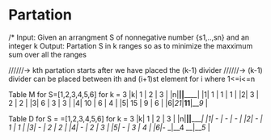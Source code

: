 # Partation


/*
Input: Given an arrangment S of nonnegative number {s1,..,sn} and an integer k
Output: Partation S in k ranges so as to minimize the maxximum sum over all the ranges

//////-> kth partation starts after we have placed the (k-1) divider
//////-> (k-1) divider can be placed between ith and (i+1)st element for i where 1<=i<=n



Table M for S=[1,2,3,4,5,6] for k = 3
|k| 1  |  2   |   3  |
|n|____|______|______|
|1| 1  |  1   |   1  |
|2| 3  |  2   |   2  |
|3| 6  |  3   |   3  |
|4| 10 |  6   |   4  |
|5| 15 |  9   |   6  |
|6|_21_|__11__|___9_ |

Table D for S = =[1,2,3,4,5,6] for k = 3
|k| 1  |  2   |   3  |
|n|____|______|______|
|1| -  |  -   |   -  |
|2| -  |  1   |   1  |
|3| -  |  2   |   2  |
|4| -  |  2   |   3  |
|5| -  |  3   |   4  |
|6|_- _|__4 __|___5_ |




 
